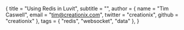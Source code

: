{ title = "Using Redis in Luvit",
  subtitle = "",
  author = {
    name = "Tim Caswell",
    email = "tim@creationix.com",
    twitter = "creationix",
    github = "creationix"
  },
  tags = { "redis", "websocket", "data" },
}
